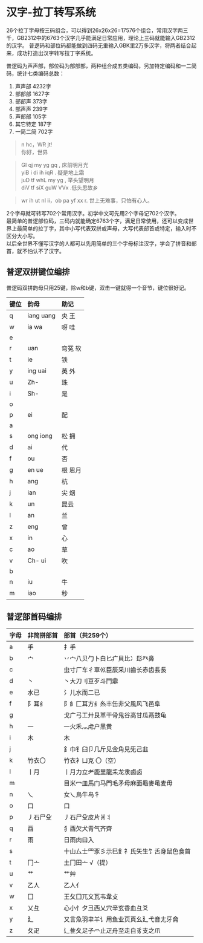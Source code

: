 # 汉字-拉丁转写系统

26个拉丁字母按三码组合，可以得到26x26x26=17576个组合，常用汉字两三千，GB2312中的6763个汉字几乎能满足日常应用，理论上三码就能输入GB2312的汉字。
普逻码和部位码都能做到四码无重输入GBK里2万多汉字，将两者结合起来，成功打造出汉字转写拉丁字系统。  
  
普逻码为声声部，部位码为部部部，两种组合成五类编码，另加特定编码和一二简码，统计七类编码总数：  
1. 声声部 4232字
2. 部部部 1627字
3. 部部声 373字
4. 部声声 239字
5. 声部部 105字
6. 其它特定 187字
7. 一简二简 702字

>  n hc，WR jt!  
> 你好，世界  

> GI qj my yg gq , 床前明月光  
> yiB i di ih iqR . 疑是地上霜  
> juD tf whL my yg , 举头望明月  
> diV tf siX guW VVx .低头思故乡  

>  wr ih ut nl ii，ob pa yf xx r. 
>  世上无难事，只怕有心人。


2个字母就可转写702个常用汉字。初学中文可先用2个字母记702个汉字。  
最简单的普逻部位码，三码内就能确定6763个字，满足日常使用，还可以变成世界上最简单的拉丁字，其中小写代表双拼或声母，大写代表部首或特定，输入时不区分大小写。  
以后全世界不懂写汉字的人都可以先用简单的三个字母标注汉字，学会了拼音和部首，就不怕认不了汉字。




## 普逻双拼键位编排

普逻码双拼韵母只用25键，除w和b键，双击一键就得一个音节，键位很好记。

|键位 | 韵母 |  助记|
| :-------------|:------------- |:------------- |
|q |iang uang | 央 王 |
|w |ia wa     |呀 哇 | 
|e  |  
|r |uan       |  弯冤 软|  
|t |ie        |  铁    |
|y |ing uai |  英 外   |
|u | Zh-    | 珠   |
|i | Sh-    | 是  |
|o | |  
|p |ei      | 配  |
|a |  
|s |ong iong  |  松 拥  |
|d |ai        | 代  |
|f |ou        |  否  |
|g |en ue     |  根 恩月  |
|h |ang  | 杭   |
|j |ian  |尖 烟 | 
|k |un   | 昆云|  
|l |an   |兰  |
|z |eng    |曾  |
|x |in     |心   |
|c |ao     |草   |
|v |Ch- ui |  吹|  
|b |  
|n |iu    |牛  |
|m |iao   | 秒  |


## 普逻部首码编排 

|字母 |非简拼部首|部首（共259个） |
| :-------------|:------------- |:------------- |
|a  |  手         |扌手  |
|b  |  宀         |丷宀八贝勹卜白匕疒貝比冫髟癶鼻  |
|c  |             |虫寸厂车彳車巛臣辰采川齒长赤齿镸長  |
|d  | 丶          |丶大刀刂豆歹斗鬥鼎  |
|e  | 水已        |氵儿水而二已  |
|f  | 阝耳纟      |阝糹匚耳方纟糸丰缶非父風风飞邑阜  |
|g  |             |戈广弓工廾艮革干骨鬼谷高甘瓜鬲鼓龟  |
|h  | 一          |一火禾灬虍户黑黄  |
|i  | 木          |木  |
|j  |             |釒巾钅臼卩几斤见金角見旡己韭|
|k  | 竹衣〇      |竹衣衤凵克 〇（空）|
|l  | 丨月        |丨月力立耂鹿里龍耒龙隶鹵卤|
|m  |             |目米冖皿馬门马門毛矛母麻面黽麥黾麦毋|
|n  |  乀         |女乀鳥牛鸟牜|
|o  | 口          |口|
|p  | 丿石尸殳    |丿石尸殳皮片爿丬|
|q  | 酉          |犭酉欠犬青气齐齊|
|r  | 雨          |日雨肉曰入|
|s  |             |十山厶士罒豕彡示巳飠礻氏矢生饣舌身鼠色食首|
|t  | 冂亠        |土冂田亠 √（提）|
|u  |艹           |艹艸|
|v  |乙人         |乙人亻|
|w  |囗           |王攵囗兀文瓦韦韋攴|
|x  |乂彑         |心小忄夕彐西乂穴辛玄香血彑爻|
|y  |廴           |又言魚羽聿羊讠用鱼业页頁幺廴弋音尢牙龠|
|z  |夂疋         |辶隹夂足子爫止疋舟至走自豸支之爪|

